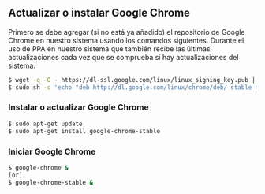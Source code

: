 Actualizar o instalar Google Chrome
-----------------------------------

Primero se debe agregar (si no está ya añadido) el repositorio de Google Chrome
en nuestro sistema usando los comandos siguientes. Durante el uso de PPA en nuestro
sistema que también recibe las últimas actualizaciones cada vez que se comprueba si hay actualizaciones del sistema.

```bash
$ wget -q -O - https://dl-ssl.google.com/linux/linux_signing_key.pub | sudo apt-key add -
$ sudo sh -c 'echo "deb http://dl.google.com/linux/chrome/deb/ stable main" >> /etc/apt/sources.list.d/google.list'

```
### Instalar o actualizar Google Chrome
```bash
$ sudo apt-get update
$ sudo apt-get install google-chrome-stable
```
### Iniciar Google Chrome
```bash
$ google-chrome &
[or]
$ google-chrome-stable &
```
